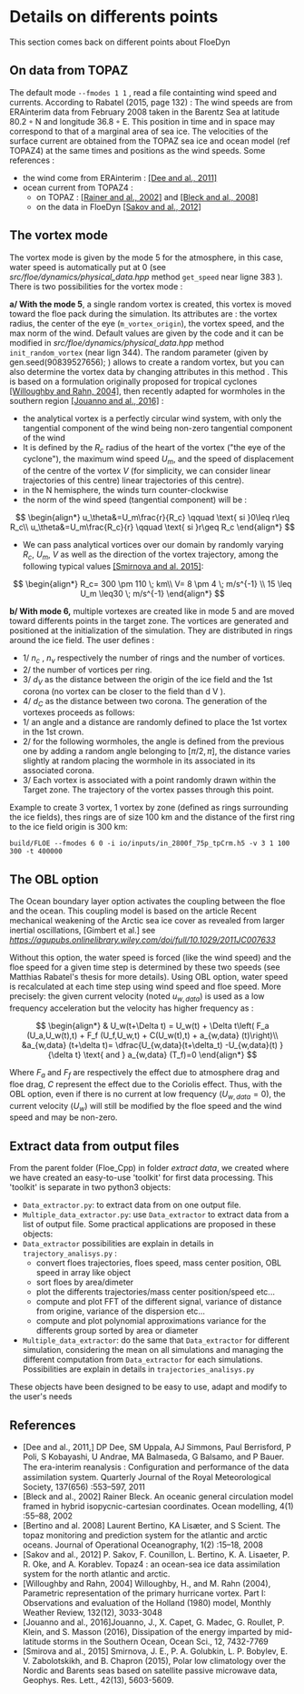 # Details on differents points
<a name="subseclatex"></a>

This section comes back on different points about FloeDyn

## On data from TOPAZ

The default mode `--fmodes 1 1` , read a file containting wind speed and currents. According to Rabatel (2015, page 132) :
The wind speeds are from ERAinterim data from February 2008 taken in the Barentz Sea at latitude 80.2 ◦ N and longitude 36.8 ◦ E. This position in time and in space may correspond to that of a marginal area of sea ice. The velocities of the surface current are obtained from the TOPAZ sea ice and ocean model (ref TOPAZ4) at the same times and positions as the wind speeds.
Some references :
* the wind come from ERAinterim : [[Dee and al., 2011]](#References)
* ocean current from TOPAZ4 : 
	+ on TOPAZ : [[Rainer and al., 2002]](#References) and [[Bleck and al., 2008]](#References)
	+ on the data in FloeDyn [[Sakov and al., 2012]](#References)
## The vortex mode

The vortex mode is given by the mode 5 for the atmosphere, in this case, water speed is automatically put at 0 (see *src/floe/dynamics/physical_data.hpp* method `get_speed` near ligne 383 ). There is two possibilities for the vortex mode :

__a/ With the mode 5__, a single random vortex is created, this vortex is moved toward the floe pack during the simulation. Its attributes are : the vortex radius, the center of the eye (`m_vortex_origin`), the vortex speed, and the max norm of the wind. Default values are given by the code and it can be modified in *src/floe/dynamics/physical_data.hpp* method `init_random_vortex` (near lign 344). The random parameter (given by gen.seed(90839527656); ) allows to create a random vortex, but you can also determine the vortex data by changing attributes in this method . This is based on a formulation originally proposed for tropical cyclones [[Willoughby and Rahn, 2004]](#References), then recently adapted for wormholes in the southern region [[Jouanno and al., 2016]](#References) :
* the analytical vortex is a perfectly circular wind system, with only the tangential component of the wind being non-zero
tangential component of the wind
* It is defined by the $R_c$ radius of the heart of the vortex ("the eye of the cyclone"), the maximum wind speed $U_m$, and the speed of displacement of the centre of the vortex $V$ (for simplicity, we can consider linear trajectories of this centre)
linear trajectories of this centre).
* in the N hemisphere, the winds turn counter-clockwise
* the norm of the wind speed (tangential component) will be :
	
$$
\begin{align*}
    u_\theta&=U_m\frac{r}{R_c} \qquad \text{ si }0\leq r\leq R_c\\
    u_\theta&=U_m\frac{R_c}{r} \qquad \text{ si }r\geq R_c
\end{align*}
$$


* We can pass analytical vortices over our domain by randomly varying
$R_c$, $U_m$, $V$ as well as the direction of the vortex trajectory, among the following typical values [[Smirnova and al. 2015]](#References):

$$
\begin{align*}
    R_c= 300 \pm 110 \; km\\
    V= 8 \pm 4 \; m/s^{-1} \\
    15 \leq U_m \leq30  \; m/s^{-1} 
\end{align*}
$$

__b/ With mode 6,__ multiple vortexes are created like in mode 5 and are moved toward differents points in the target zone. The vortices are generated and positioned at the initialization of the simulation. They are distributed in rings around the ice field. The user defines :
* 1/ $n_c$ , $n_v$ respectively the number of rings and the number of vortices.	
* 2/ the number of vortices per ring.
* 3/ $d_V$ as the distance between the origin of the ice field and the 1st corona (no vortex
can be closer to the field than d V ).
* 4/ $d_C$ as the distance between two corona.
The generation of the vortexes proceeds as follows:
* 1/ an angle and a distance are randomly defined to place the 1st vortex in the 1st
crown.
* 2/ for the following wormholes, the angle is defined from the previous one by adding a random angle belonging to $[\pi/2,\pi]$, the distance varies slightly at random placing the wormhole in its associated in its associated corona.
* 3/ Each vortex is associated with a point randomly drawn within the Target zone. The trajectory of the vortex passes through this point.
	
Example to create 3 vortex, 1 vortex by zone (defined as rings surrounding the ice fields), thes rings are of size 100 km and the distance of the first ring to the ice field origin is 300 km: 
```
build/FLOE --fmodes 6 0 -i io/inputs/in_2800f_75p_tpCrm.h5 -v 3 1 100 300 -t 400000
```


## The OBL option

The Ocean boundary layer option activates the coupling between the floe and the ocean. This coupling model is based on the article Recent mechanical weakening of the Arctic sea ice cover as revealed from larger inertial oscillations, [Gimbert et al.]
 see *https://agupubs.onlinelibrary.wiley.com/doi/full/10.1029/2011JC007633*


Without this option, the water speed is forced (like the wind speed) and the floe speed for a given time step is determined by these two speeds (see Matthias Rabatel's thesis for more details).
Using OBL option, water speed is recalculated at each time step using wind speed and floe speed. More precisely: the given current velocity (noted $u_{w,data}$) is used as a low frequency acceleration but the velocity has higher frequency as :

$$
\begin{align*}
&    U_w(t+\Delta t) = U_w(t) + \Delta t\left( F_a (U_a,U_w(t),t) + F_f (U_f,U_w,t) + C(U_w(t),t) + a_{w,data} (t)\right)\\
&a_{w,data} (t+\delta t)= \dfrac{U_{w,data}(t+\delta_t) -U_{w,data}(t) }{\delta t}
\text{ and } a_{w,data} (T_f)=0
\end{align*}
$$

Where $F_a$ and $F_f$ are respectively the effect due to atmosphere drag and floe drag, $C$ represent the effect due to the Coriolis effect.
Thus, with the OBL option, even if there is no current at low frequency ($U_{w,data}= 0$), the current velocity ($U_w$) will still be modified by the floe speed and the wind speed and may be non-zero.

## Extract data from output files

From the parent folder (Floe_Cpp) in folder *extract data*, we created where we have created an easy-to-use 'toolkit' for first data processing. 
This 'toolkit' is separate in two python3 objects:
* `Data_extractor.py`: to extract data from on one output file.
* `Multiple_data_extractor.py`: use `Data_extractor` to extract data from a list of output file. 
Some practical applications are proposed in these objects:
* `Data_extractor` possibilities are explain in details in `trajectory_analisys.py` :
	+ convert floes trajectories, floes speed, mass center position, OBL speed in array like object
	+ sort floes by area/dimeter
	+ plot the differents trajectories/mass center position/speed etc...
	+ compute and plot FFT of the different signal, variance of distance from origine, variance of the dispersion etc...
	+ compute and plot polynomial approximations variance for the differents group sorted by area or diameter
* `Multiple_data_extractor`: do the same that `Data_extractor` for different simulation, considering the mean on all simulations and managing the different computation from `Data_extractor` for each simulations. Possibilities are explain in details in `trajectories_analisys.py`

These objects have been designed to be easy to use, adapt and modify to the user's needs

## References 

* [Dee and al., 2011,] DP Dee, SM Uppala, AJ Simmons, Paul Berrisford, P Poli, S Kobayashi, U Andrae, MA Balmaseda, G Balsamo, and P Bauer. The era-interim reanalysis : Conﬁguration and performance of the data assimilation system. Quarterly Journal of the Royal Meteorological Society, 137(656) :553–597, 2011
* [Bleck and al., 2002] Rainer Bleck. An oceanic general circulation model framed in hybrid isopycnic-cartesian coordinates. Ocean modelling, 4(1) :55–88, 2002
* [Bertino and al.  2008] Laurent Bertino, KA Lisæter, and S Scient. The topaz monitoring and prediction system for the atlantic and arctic oceans. Journal of Operational Oceanography, 1(2) :15–18, 2008
* [Sakov and al., 2012] P. Sakov, F. Counillon, L. Bertino, K. A. Lisaeter, P. R. Oke, and A. Korablev. Topaz4 : an ocean-sea ice data assimilation system for the north atlantic and arctic.
* [Willoughby and Rahn, 2004] Willoughby, H., and M. Rahn (2004), Parametric representation of the primary hurricane vortex. Part
I: Observations and evaluation of the Holland (1980) model, Monthly Weather Review, 132(12),
3033-3048
* [Jouanno and al., 2016]Jouanno, J., X. Capet, G. Madec, G. Roullet, P. Klein, and S. Masson (2016), Dissipation of the energy
imparted by mid-latitude storms in the Southern Ocean, Ocean Sci., 12, 7432-7769
* [Smirova and al., 2015] Smirnova, J. E., P. A. Golubkin, L. P. Bobylev, E. V. Zabolotskikh, and B. Chapron (2015), Polar low
climatology over the Nordic and Barents seas based on satellite passive microwave data, Geophys.
Res. Lett., 42(13), 5603-5609.
